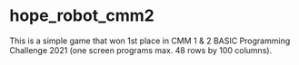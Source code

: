 # hope_robot_cmm2
 This is a simple game that won 1st place in CMM 1 & 2 BASIC Programming Challenge 2021 (one screen programs max. 48 rows by 100 columns).

